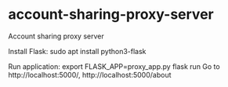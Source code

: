 # account-sharing-proxy-server
Account sharing proxy server

Install Flask:
sudo apt install python3-flask

Run application:
export FLASK_APP=proxy_app.py
flask run
Go to http://localhost:5000/, http://localhost:5000/about 
